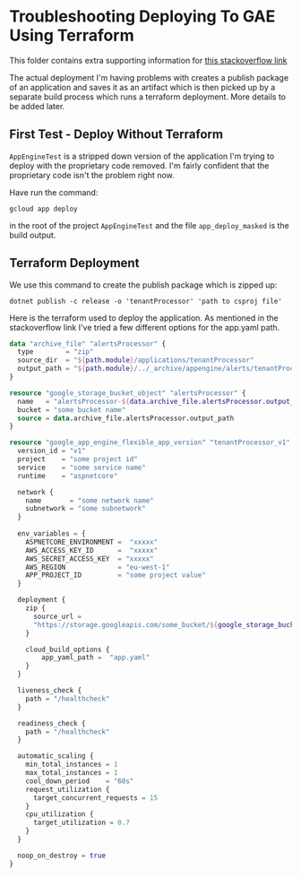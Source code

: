 # Troubleshooting Deploying To GAE Using Terraform

This folder contains extra supporting information for
[this stackoverflow link](https://stackoverflow.com/questions/76755150/why-does-a-terraform-deployment-of-a-gae-net-service-fail-despite-specifying-th)

The actual deployment I'm having problems with creates a publish package
of an application and saves it as an artifact which is then picked up by 
a separate build process which runs a terraform deployment. More details 
to be added later.

## First Test - Deploy Without Terraform

`AppEngineTest` is a stripped down version of the application I'm trying to
deploy with the proprietary code removed. I'm fairly confident that the
proprietary code isn't the problem right now.

Have run the command:

```
gcloud app deploy
```

in the root of the project `AppEngineTest` and the file `app_deploy_masked` is
the build output.

## Terraform Deployment

We use this command to create the publish package which is zipped up:

```
dotnet publish -c release -o 'tenantProcessor' 'path to csproj file'
```

Here is the terraform used to deploy the application. As mentioned in the
stackoverflow link I've tried a few different options for the app.yaml path.

```terraform
data "archive_file" "alertsProcessor" {
  type        = "zip"
  source_dir  = "${path.module}/applications/tenantProcessor"
  output_path = "${path.module}/../_archive/appengine/alerts/tenantProcessor.zip"
}

resource "google_storage_bucket_object" "alertsProcessor" {
  name   = "alertsProcessor-${data.archive_file.alertsProcessor.output_sha}.zip"
  bucket = "some bucket name"
  source = data.archive_file.alertsProcessor.output_path
}

resource "google_app_engine_flexible_app_version" "tenantProcessor_v1" {
  version_id = "v1"
  project    = "some project id"
  service    = "some service name"
  runtime    = "aspnetcore"

  network {
    name       = "some network name"
    subnetwork = "some subnetwork"
  }
  
  env_variables = {
    ASPNETCORE_ENVIRONMENT =  "xxxxx" 
    AWS_ACCESS_KEY_ID      =  "xxxxx"
    AWS_SECRET_ACCESS_KEY  = "xxxxx" 
    AWS_REGION             = "eu-west-1"
    APP_PROJECT_ID         = "some project value"
  }

  deployment {
    zip {
      source_url =
      "https://storage.googleapis.com/some_bucket/${google_storage_bucket_object.alertsProcessor.name}"
    }

    cloud_build_options {
        app_yaml_path =  "app.yaml"
    }
  }

  liveness_check {
    path = "/healthcheck"
  }

  readiness_check {
    path = "/healthcheck"
  }

  automatic_scaling {
    min_total_instances = 1
    max_total_instances = 1
    cool_down_period    = "60s"
    request_utilization {
      target_concurrent_requests = 15
    }
    cpu_utilization {
      target_utilization = 0.7
    }
  }

  noop_on_destroy = true
}
```
